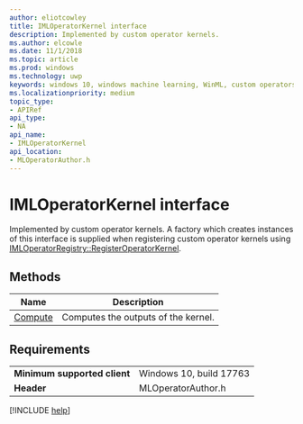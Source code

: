 ```yaml
---
author: eliotcowley
title: IMLOperatorKernel interface
description: Implemented by custom operator kernels.
ms.author: elcowle
ms.date: 11/1/2018
ms.topic: article
ms.prod: windows
ms.technology: uwp
keywords: windows 10, windows machine learning, WinML, custom operators, IMLOperatorKernel
ms.localizationpriority: medium
topic_type:
- APIRef
api_type:
- NA
api_name:
- IMLOperatorKernel
api_location:
- MLOperatorAuthor.h
---
```


# IMLOperatorKernel interface

Implemented by custom operator kernels. A factory which creates instances of this interface is supplied when registering custom operator kernels using [IMLOperatorRegistry::RegisterOperatorKernel](IMLOperatorRegistry_RegisterOperatorKernel.md).

## Methods

| Name | Description |
|------|-------------|
| [Compute](IMLOperatorKernel_Compute.md) | Computes the outputs of the kernel. |

## Requirements

| | |
|-|-|
| **Minimum supported client** | Windows 10, build 17763 |
| **Header** | MLOperatorAuthor.h |

[!INCLUDE [help](../includes/get-help.md)]

